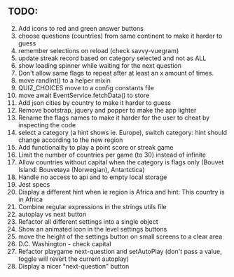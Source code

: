 ## TODO:

2. Add icons to red and green answer buttons
3. choose questions (countries) from same continent to make it harder to guess
4. remember selections on reload (check savvy-vuegram)
5. update streak record based on category selected and not as ALL
6. show loading spinner while waiting for the next question
11. Don't allow same flags to repeat after at least an x amount of times.
13. move randInt() to a helper mixin
14. QUIZ_CHOICES move to a config constants file
15. move await EventService.fetchData() to store
16. Add json cities by country to make it harder to guess
17. Remove bootstrap, jquery and popper to make the app lighter
20. Rename the flags names to make it harder for the user to cheat by inspecting the code
21. select a category (a hint shows ie. Europe), switch category: hint should change according to the new region
23. Add functionality to play a point score or streak game
24. Limit the number of countries per game (to 30) instead of infinite
25. Allow countries without capital when the category is flags only (Bouvet Island: Bouvetøya  (Norwegian), Antartctica)
26. Handle no access to api and to empty local storage
27. Jest specs
29. Display a different hint when ie region is Africa and hint: This country is in Africa
30. Combine regular expressions in the strings utils file
31. autoplay vs next button
34. Refactor all different settings into a single object
35. Show an animated icon in the level settings buttons
36. move the height of the settings button on small screens to a clear area
37. D.C. Washington - check capital
38. Refactor playgame next-question and setAutoPlay (don't pass a value, toggle will revert the current autoplay)
39. Display a nicer "next-question" button
